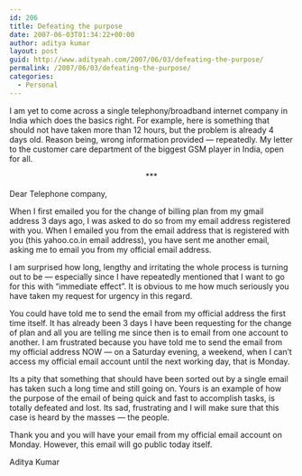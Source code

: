 ```yaml
---
id: 206
title: Defeating the purpose
date: 2007-06-03T01:34:22+00:00
author: aditya kumar
layout: post
guid: http://www.adityeah.com/2007/06/03/defeating-the-purpose/
permalink: /2007/06/03/defeating-the-purpose/
categories:
  - Personal
---
```

I am yet to come across a single telephony/broadband internet company in India which does the basics right. For example, here is something that should not have taken more than 12 hours, but the problem is already 4 days old. Reason being, wrong information provided &#8212; repeatedly. My letter to the customer care department of the biggest GSM player in India, open for all.

<div align="center">
  ***
</div>

Dear Telephone company,

When I first emailed you for the change of billing plan from my gmail address 3 days ago, I was asked to do so from my email address registered with you. When I emailed you from the email address that is registered with you (this yahoo.co.in email address), you have sent me another email, asking me to email you from my official email address. 

I am surprised how long, lengthy and irritating the whole process is turning out to be &#8212; especially since I have repeatedly mentioned that I want to go for this with &#8220;immediate effect&#8221;. It is obvious to me how much seriously you have taken my request for urgency in this regard.

You could have told me to send the email from my official address the first time itself. It has already been 3 days I have been requesting for the change of plan and all you are telling me since then is to email from one account to another. I am frustrated because you have told me to send the email from my official address NOW &#8212; on a Saturday evening, a weekend, when I can&#8217;t access my official email account until the next working day, that is Monday.

Its a pity that something that should have been sorted out by a single email has taken such a long time and still going on. Yours is an example of how the purpose of the email of being quick and fast to accomplish tasks, is totally defeated and lost. Its sad, frustrating and I will make sure that this case is heard by the masses &#8212; the people.

Thank you and you will have your email from my official email account on Monday. However, this email will go public today itself.

Aditya Kumar